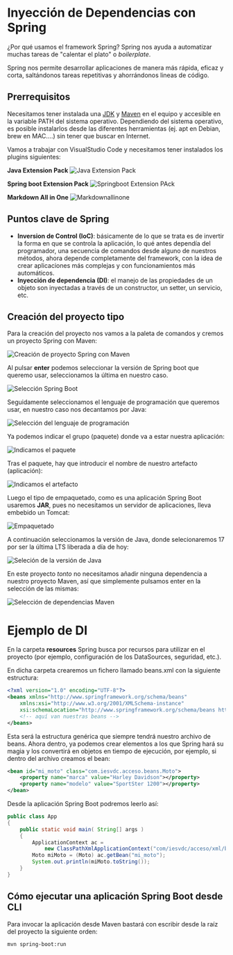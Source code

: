 # Inyección de Dependencias con Spring

¿Por qué usamos el framework Spring? Spring nos ayuda a automatizar muchas tareas de "calentar el plato" o *boilerplate*.

Spring nos permite desarrollar aplicaciones de manera más rápida, eficaz y corta, saltándonos tareas repetitivas y ahorrándonos lineas de código.

## Prerrequisitos

Necesitamos tener instalada una [JDK](http://jdk.java.net/14/) y [Maven](http://maven.apache.org) en el equipo y accesible en la variable PATH del sistema operativo. Dependiendo del sistema operativo, es posible instalarlos desde las diferentes herramientas (ej. apt en Debian, brew en MAC....) sin tener que buscar en Internet.

Vamos a trabajar con VisualStudio Code y necesitamos tener instalados los plugins siguientes:

**Java Extension Pack**
![Java Extension Pack](docs/javaextensionpack.png)

**Spring boot Extension Pack**
![Springboot Extension PAck](docs/springbootextensionpack.png)

**Markdown All in One**
![Markdownallinone](docs/markdownallinone.png)

## Puntos clave de Spring

* **Inversion de Control (IoC)**: básicamente de lo que se trata es de invertir la forma en que se controla la aplicación, lo qué antes dependía del programador, una secuencia de comandos desde alguno de nuestros métodos, ahora depende completamente del framework, con la idea de crear aplicaciones más complejas y con funcionamientos más automáticos.
* **Inyección de dependencia (DI)**: el manejo de las propiedades de un objeto son inyectadas a través de un constructor, un setter, un servicio, etc. 

## Creación del proyecto tipo

Para la creación del proyecto nos vamos a la paleta de comandos y cremos un proyecto Spring con Maven:

![Creación de proyecto Spring con Maven](docs/01-paletanuevoproyectospringmaven.png)

Al pulsar **enter** podemos seleccionar la versión de Spring boot que queremo usar, seleccionamos la última en nuestro caso.

![Selección Spring Boot](docs/02-springbootversion.png)

Seguidamente seleccionamos el lenguaje de programación que queremos usar, en nuestro caso nos decantamos por Java:

![Selección del lenguaje de programación](docs/03-selecionjava.png)

Ya podemos indicar el grupo (paquete) donde va a estar nuestra aplicación:

![Indicamos el paquete](docs/04-grupo.png)

Tras el paquete, hay que introducir el nombre de nuestro artefacto (aplicación):

![Indicamos el artefacto](docs/05-artefacto.png)

Luego el tipo de empaquetado, como es una aplicación Spring Boot usaremos **JAR**, pues no necesitamos un servidor de aplicaciones, lleva embebido un Tomcat:

![Empaquetado](docs/06-empaquetado.png)

A continuación seleccionamos la versión de Java, donde selecionaremos 17 por ser la última LTS liberada a día de hoy:

![Seleción de la versión de Java](docs/07-versionjava.png)

En este proyecto *tonto* no necesitamos añadir ninguna dependencia a nuestro proyecto Maven, así que simplemente pulsamos enter en la selección de las mismas:

![Selección de dependencias Maven](docs/08-dependencias.png)

# Ejemplo de DI

En la carpeta **resources** Spring busca por recursos para utilizar en el proyecto (por ejemplo, configuración de los DataSources, seguridad, etc.).

En dicha carpeta crearemos un fichero llamado beans.xml con la siguiente estructura:

```xml
<?xml version="1.0" encoding="UTF-8"?>
<beans xmlns="http://www.springframework.org/schema/beans"
    xmlns:xsi="http://www.w3.org/2001/XMLSchema-instance"
    xsi:schemaLocation="http://www.springframework.org/schema/beans http://www.springframework.org/schema/beans/spring-beans.xsd">
    <!-- aquí van nuestras beans -->
</beans>
```

Esta será la estructura genérica que siempre tendrá nuestro archivo de beans. Ahora dentro, ya podemos crear elementos a los que Spring hará su magia y los convertirá en objetos en tiempo de ejecución, por ejemplo, si dentro del archivo creamos el bean:

```xml
<bean id="mi_moto" class="com.iesvdc.acceso.beans.Moto">
    <property name="marca" value="Harley Davidson"></property>
    <property name="modelo" value="SportSter 1200"></property>
</bean>
```

Desde la aplicación Spring Boot podremos leerlo así:

```java
public class App 
{
    public static void main( String[] args )
    {
        ApplicationContext ac = 
            new ClassPathXmlApplicationContext("com/iesvdc/acceso/xml/beans.xml");
        Moto miMoto = (Moto) ac.getBean("mi_moto");
        System.out.println(miMoto.toString());
    }
}
```

## Cómo ejecutar una aplicación Spring Boot desde CLI

Para invocar la aplicación desde Maven bastará con escribir desde la raíz del proyecto la siguiente orden:

```bash
mvn spring-boot:run
```